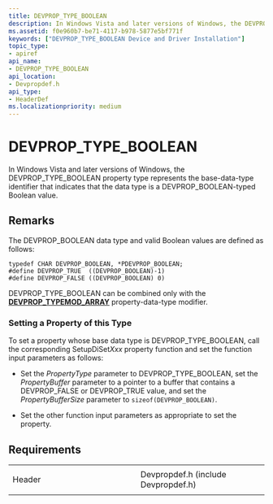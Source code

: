 ```yaml
---
title: DEVPROP_TYPE_BOOLEAN
description: In Windows Vista and later versions of Windows, the DEVPROP_TYPE_BOOLEAN property type represents the base-data-type identifier that indicates that the data type is a DEVPROP_BOOLEAN-typed Boolean value.
ms.assetid: f0e960b7-be71-4117-b978-5877e5bf771f
keywords: ["DEVPROP_TYPE_BOOLEAN Device and Driver Installation"]
topic_type:
- apiref
api_name:
- DEVPROP_TYPE_BOOLEAN
api_location:
- Devpropdef.h
api_type:
- HeaderDef
ms.localizationpriority: medium
---
```


# DEVPROP_TYPE_BOOLEAN


In Windows Vista and later versions of Windows, the DEVPROP_TYPE_BOOLEAN property type represents the base-data-type identifier that indicates that the data type is a DEVPROP_BOOLEAN-typed Boolean value.

Remarks
-------

The DEVPROP_BOOLEAN data type and valid Boolean values are defined as follows:

``` syntax
typedef CHAR DEVPROP_BOOLEAN, *PDEVPROP_BOOLEAN;
#define DEVPROP_TRUE  ((DEVPROP_BOOLEAN)-1)
#define DEVPROP_FALSE ((DEVPROP_BOOLEAN) 0)
```

DEVPROP_TYPE_BOOLEAN can be combined only with the [**DEVPROP_TYPEMOD_ARRAY**](devprop-typemod-array.md) property-data-type modifier.

### Setting a Property of this Type

To set a property whose base data type is DEVPROP_TYPE_BOOLEAN, call the corresponding SetupDiSet*Xxx* property function and set the function input parameters as follows:

-   Set the *PropertyType* parameter to DEVPROP_TYPE_BOOLEAN, set the *PropertyBuffer* parameter to a pointer to a buffer that contains a DEVPROP_FALSE or DEVPROP_TRUE value, and set the *PropertyBufferSize* parameter to `sizeof(DEVPROP_BOOLEAN)`.

-   Set the other function input parameters as appropriate to set the property.

Requirements
------------

<table>
<colgroup>
<col width="50%" />
<col width="50%" />
</colgroup>
<tbody>
<tr class="odd">
<td align="left"><p>Header</p></td>
<td align="left">Devpropdef.h (include Devpropdef.h)</td>
</tr>
</tbody>
</table>

 

 






